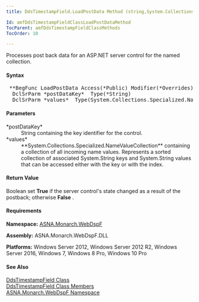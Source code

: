 ```yaml
---
title: DdsTimestampField.LoadPostData Method (string,System.Collections.Specialized.NameValueCollection)

Id: amfDdsTimestampFieldClassLoadPostDataMethod
TocParent: amfDdsTimestampFieldClassMethods
TocOrder: 10

---
```


Processes post back data for an ASP.NET server control for the named collection. 

#### Syntax
<pre class="prettyprint"> **BegFunc LoadPostData Access(*Public) Modifier(*Overrides) Type(*Boolean)
  DclSrParm *postDataKey*  Type(*String)
  DclSrParm *values*  Type(System.Collections.Specialized.NameValueCollection)** </pre>

#### Parameters
<dl>
        <dt>
 *postDataKey* 
        </dt>
        <dd>String containing the key identifier for the
        control.</dd>
        <dt>
 *values* 
        </dt>
        <dd>
 **System.Collections.Specialized.NameValueCollection**  containing
        a collection of all incoming name values. Represents a
        sorted collection of associated System.String keys and
        System.String values that can be accessed either with the
        key or with the index.</dd>
</dl>

#### Return Value
Boolean set **True** if the server control's state changed as a result of the postback; otherwise **False** .

#### Requirements
**Namespace:** [ASNA.Monarch.WebDspF](amfWebDspFNamespace.html)

**Assembly:** ASNA.Monarch.WebDspF.DLL

**Platforms:** Windows Server 2012, Windows Server 2012 R2, Windows Server 2016, Windows 7, Windows 8 Pro, Windows 10 Pro

#### See Also
[ DdsTimestampField Class](amfDdsTimeStampFieldClass.html) <br /> [ DdsTimestampField Class Members](amfDdsTimeStampFieldClassMembers.html) <br /> [ ASNA.Monarch.WebDspF Namespace](amfWebDspFNamespace.html) 

